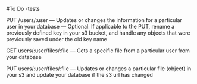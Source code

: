 #To Do
-tests

PUT /users/:user
— Updates or changes the information for a particular user in your database
— Optional: If applicable to the PUT, rename a previously defined key in your s3 bucket, and handle any objects that were previously saved under the old key name

GET users/:user/files/:file
— Gets a specific file from a particular user from your database

PUT users/:user/files/:file
— Updates or changes a particular file (object) in your s3 and update your  database if the s3 url has changed
